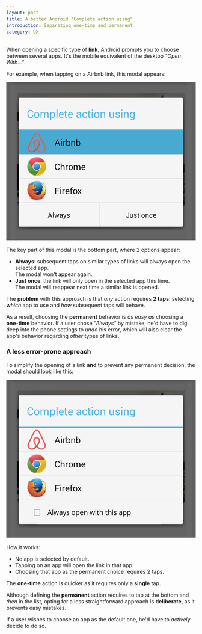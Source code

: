 ```yaml
---
layout: post
title: A better Android "Complete action using"
introduction: Separating one-time and permanent
category: UX
---
```


When opening a specific type of **link**, Android prompts you to choose between several apps. It's the mobile equivalent of the desktop _"Open With..."_.

For example, when tapping on a Airbnb link, this modal appears:

![Android "Complete action with"](/images/android-complete-action-using-default.png)

The key part of this modal is the bottom part, where 2 options appear:

* **Always**: subsequent taps on similar types of links will always open the selected app.  
The modal won't appear again.
* **Just once**: the link will only open in the selected app this time.  
The modal will reappear next time a similar link is opened.

The **problem** with this approach is that _any_ action requires **2 taps**: selecting _which_ app to use and _how_ subsequent taps will behave.

As a result, choosing the **permanent** behavior is _as easy as_ choosing a **one-time** behavior. If a user chose _"Always"_ by mistake, he'd have to dig deep into the phone settings to _undo_ his error, which will also clear the app's behavior regarding _other_ types of links.

### A less error-prone approach

To simplify the opening of a link **and** to prevent any permanent decision, the modal should look like this:

![Better Android "Complete action with"](/images/android-complete-action-using-better.png)

How it works:

* No app is selected by default.
* Tapping on an app will open the link in that app.
* Choosing that app as the permanent choice requires 2 taps.

The **one-time** action is quicker as it requires only a **single** tap.

Although defining the **permanent** action requires to tap at the bottom and _then_ in the list, opting for a less straightforward approach is **deliberate**, as it prevents easy mistakes.

If a user wishes to choose an app as the default one, he'd have to _actively_ decide to do so.